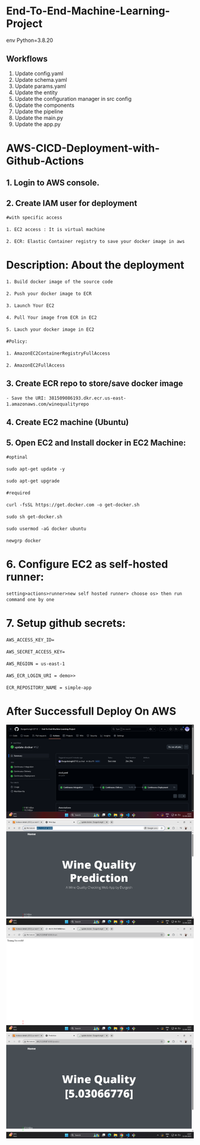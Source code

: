 # End-To-End-Machine-Learning-Project

env Python=3.8.20

## Workflows

1. Update config.yaml
2. Update schema.yaml
3. Update params.yaml
4. Update the entity
5. Update the configuration manager in src config
6. Update the components
7. Update the pipeline 
8. Update the main.py
9. Update the app.py

# AWS-CICD-Deployment-with-Github-Actions

## 1. Login to AWS console.

## 2. Create IAM user for deployment

	#with specific access

	1. EC2 access : It is virtual machine

	2. ECR: Elastic Container registry to save your docker image in aws


# Description: About the deployment

	1. Build docker image of the source code

	2. Push your docker image to ECR

	3. Launch Your EC2 

	4. Pull Your image from ECR in EC2

	5. Lauch your docker image in EC2

	#Policy:

	1. AmazonEC2ContainerRegistryFullAccess

	2. AmazonEC2FullAccess

	
## 3. Create ECR repo to store/save docker image
    - Save the URI: 381509086193.dkr.ecr.us-east-1.amazonaws.com/winequalityrepo

	
## 4. Create EC2 machine (Ubuntu) 

## 5. Open EC2 and Install docker in EC2 Machine:
	
	
	#optinal

	sudo apt-get update -y

	sudo apt-get upgrade
	
	#required

	curl -fsSL https://get.docker.com -o get-docker.sh

	sudo sh get-docker.sh

	sudo usermod -aG docker ubuntu

	newgrp docker
	
# 6. Configure EC2 as self-hosted runner:
    setting>actions>runner>new self hosted runner> choose os> then run command one by one


# 7. Setup github secrets:

    AWS_ACCESS_KEY_ID=

    AWS_SECRET_ACCESS_KEY=

    AWS_REGION = us-east-1

    AWS_ECR_LOGIN_URI = demo>> 

    ECR_REPOSITORY_NAME = simple-app

# After Successfull Deploy On AWS

![My Image](https://github.com/Durgeshsingh12712/Data-All/blob/main/WineQuality%20Aws%20%20Deploy/1.AWS%20Deploy.png)
![My Image](https://github.com/Durgeshsingh12712/Data-All/blob/main/WineQuality%20Aws%20%20Deploy/2.web%20page.png)
![My Image](https://github.com/Durgeshsingh12712/Data-All/blob/main/WineQuality%20Aws%20%20Deploy/3.train.png)
![My Image](https://github.com/Durgeshsingh12712/Data-All/blob/main/WineQuality%20Aws%20%20Deploy/4.pred.png)